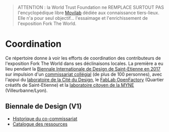 > ATTENTION : la World Trust Foundation ne REMPLACE SURTOUT PAS l'encyclopédique libre [Movilab](http://movilab.org/index.php?title=Accueil) dédiée aux connaissance tiers-lieux. Elle n'a pour seul objectif... l'essaimage et l'enrichissement de l'exposition Fork The World.

# Coordination

Ce répertoire donne à voir les efforts de coordination des contributeurs de l'exposition Fork The World dans ses déclinaisons locales. La première a eu lieu pendant la [Biennale Internationale de Design de Saint-Etienne en 2017](http://www.biennale-design.com/saint-etienne/2017/fr/home/) sur impulsion d'un [commissariat collégial](https://www.flickr.com/photos/sylviafredriksson/albums/72157678188984663) (de plus de 100 personnes), avec l'appui du [laboratoire de la Cité du Design](http://www.citedudesign.com/fr/la-recherche/), le [FabLab OpenFactory](http://www.openfactory42.org) (Quartier créatifs de Saint-Etienne) et la [laboratoire citoyen de la MYNE](http://www.lamyne.org) (Villeurbanne/Lyon).

## Biennale de Design (V1)

* [Historique du co-commissariat](https://github.com/WorldTrustFoundation/Coordination/blob/master/Biennale-Design-2017/forktheworld_coordination_biennale-2017.md)
* [Catalogue des ressources](https://github.com/WorldTrustFoundation/Coordination/blob/master/Biennale-Design-2017/catalogue-exhaustif-des-ressources.md)
